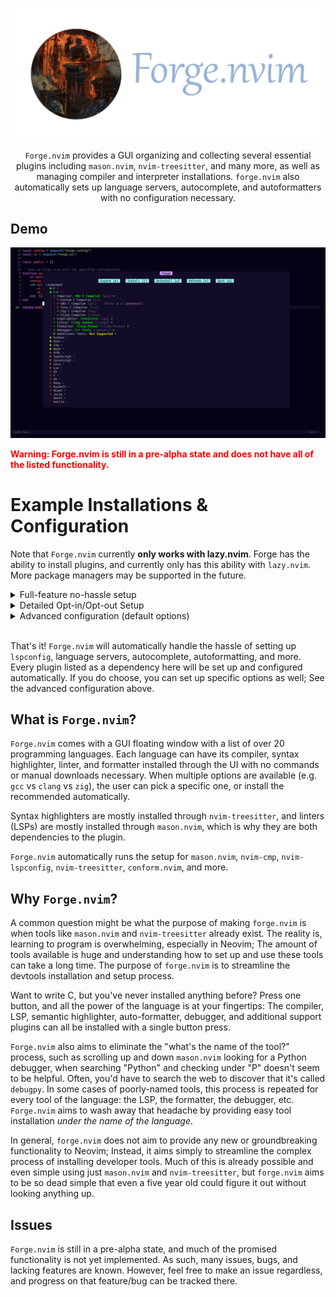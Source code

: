 ![banner](./docs/forge-banner.png)

<center>

`Forge.nvim` provides a GUI organizing and collecting several essential plugins including `mason.nvim`, `nvim-treesitter`, and many more, as well as managing compiler and interpreter installations. `forge.nvim` also automatically sets up language servers, autocomplete, and autoformatters with no configuration necessary.

</center>

## Demo

![demo](./docs/demo.png)

<span style="color: red">**Warning: Forge.nvim is still in a pre-alpha state and does not have all of the listed functionality.**</span>

# Example Installations & Configuration

Note that `Forge.nvim` currently **only works with lazy.nvim**. Forge has the ability to install plugins, and currently only has this ability with `lazy.nvim`. More package managers may be supported in the future.

<details>
<summary>Full-feature no-hassle setup</summary>

```lua
{
    "neph-iap/forge.nvim",
    dependencies = {
        "nvim-treesitter/nvim-treesitter",
        "williamboman/mason.nvim",
        "neovim/nvim-lspconfig",
        "williamboman/mason-lspconfig.nvim",
        "stevearc/conform.nvim",
        "hrsh7th/nvim-cmp",
        "hrsh7th/cmp-cmdline",
        "hrsh7th/cmp-buffer",
        "hrsh7th/cmp-path",
        "hrsh7th/cmp-nvim-lsp",
        "L3MON4D3/LuaSnip",
        "onsails/lspkind.nvim",
        "soulis-1256/eagle.nvim",
        "folke/neodev.nvim",
        "smjonas/inc-rename.nvim",
        "stevearc/dressing.nvim",
    },
    opts = {},
}
```
</details>

<details>
<summary>Detailed Opt-in/Opt-out Setup</summary>

```lua
{
    "neph-iap/forge.nvim",
    dependencies = {
        -- REQUIRED --
        "nvim-treesitter/nvim-treesitter", -- Semantic highlighter
        "williamboman/mason.nvim", -- LSP Installer
        "neovim/nvim-lspconfig", -- LSP Configuration
        "williamboman/mason-lspconfig.nvim", -- LSP Configuration for Mason
        "stevearc/conform.nvim", -- Autoformatter

        -- OPTIONAL --
        "hrsh7th/nvim-cmp", -- Autocomplete
        "hrsh7th/cmp-cmdline", -- Autocomplete in command line
        "hrsh7th/cmp-buffer", -- Autocomplete buffer contents
        "hrsh7th/cmp-path", -- Autocomplete file paths
        "hrsh7th/cmp-nvim-lsp", -- LSP integration with autocomplete
        "L3MON4D3/LuaSnip", -- Snippets
        "onsails/lspkind.nvim", -- Icons in autocomplete
        "folke/neodev.nvim", -- Lua development environment
        "smjonas/inc-rename.nvim", -- Incremental Renaming
        "soulis-1256/eagle.nvim", -- Mouse hovering tooltips
        "stevearc/dressing.nvim", -- Input UI improvements
    },
    opts = {},
}
```
</details>

<details>
	<summary>Advanced configuration (default options)</summary>

```lua
{
    "neph-iap/forge.nvim",
    dependencies = {
        -- REQUIRED --
        "nvim-treesitter/nvim-treesitter", -- Semantic highlighter
        "williamboman/mason.nvim", -- LSP Installer
        "neovim/nvim-lspconfig", -- LSP Configuration
        "williamboman/mason-lspconfig.nvim", -- LSP Configuration for Mason
        "stevearc/conform.nvim", -- Autoformatter

        -- OPTIONAL --
        "hrsh7th/nvim-cmp", -- Autocomplete
        "hrsh7th/cmp-cmdline", -- Autocomplete in command line
        "hrsh7th/cmp-buffer", -- Autocomplete buffer contents
        "hrsh7th/cmp-path", -- Autocomplete file paths
        "hrsh7th/cmp-nvim-lsp", -- LSP integration with autocomplete
        "L3MON4D3/LuaSnip", -- Snippets
        "onsails/lspkind.nvim", -- Icons in autocomplete
        "folke/neodev.nvim", -- Lua development environment
        "smjonas/inc-rename.nvim", -- Incremental Renaming
        "soulis-1256/eagle.nvim", -- Mouse hovering tooltips
        "stevearc/dressing.nvim", -- Input UI improvements
    },
    opts = {
		developer_mode = false, -- Print debug messages
		lockfile = vim.fn.stdpath("data") .. "/forge.lock", -- The path to the file which saves what you have installed, so that we don't need to check every time.
		format_on_save = true, -- Autoformat buffers on save

		-- UI --
		ui = {
			mappings = {
				q = "close_window",
				e = "expand",
				j = "move_cursor_down",
				k = "move_cursor_up",
				gg = "set_cursor_to_top",
				G = "set_cursor_to_bottom",
				i = "toggle_install",
				u = "toggle_install",
				r = "refresh",
				o = "open_options",
				["<C-d>"] = "do_nothing",
				["<CR>"] = "move_cursor_down",
				["<Up>"] = "move_cursor_up",
				["<Down>"] = "move_cursor_down",
			},
			symbols = {
				right_arrow = "▸",
				down_arrow = "▾",
				progress_icons = {
					{ "" },
					{ "", "" },
					{ "", "", "" },
					{ "", "", "", "" },
					{ "", "", "", "", "" },
					{ "", "", "", "", "", "" },
				},
			},
			colors = {
				progress_colors = {
					{ "#FF0000" }, -- Language has no tools available
					{ "#FF0000", "#00FF00" }, -- Language has 1 tool available
					{ "#FF0000", "#FFFF00", "#00FF00" }, -- Language has 2 tools available
					{ "#FF0000", "#FFAA00", "#BBFF00", "#00FF00" }, -- Language has 3 tools available
					{ "#FF0000", "#FF8800", "#FFFF00", "#BBFF00", "#00FF00" }, -- Language has 5 tools available
					{ "#FF0000", "#FF6600", "#FFAA00", "#FFFF00", "#BBFF00", "#00FF00" },
				},
			},
		},

		-- LSP --
		lsp = {
			icons = {
				Error = " ",
				Warn = " ",
				Hint = " ",
				Info = " ",
			},
			diagnostics = {
				underline = true,
				update_in_insert = false,
				virtual_text = {
					spacing = 4,
					source = "if_many",
					prefix = " ",
				},
				severity_sort = true,
			},
			inlay_hints = {
				enabled = true,
			},
			capabilities = {},
			format = {
				formatting_options = nil,
				timeout_ms = nil,
			},

			-- Language Servers
			servers = {

				-- Lua
				lua_ls = {
					settings = {
						Lua = {
							workspace = {
								checkThirdParty = false,
							},
							completion = {
								callSnippet = "Replace",
							},
						},
					},
				},

				-- C#
				omnisharp_mono = {
					cmd = {
						vim.fn.stdpath("data") .. "/mason/bin/omnisharp-mono",
						"--assembly-loader=strict",
					},
					use_mono = true,
				},
			},

			setup = {},
		},

		-- Autocomplete options
		autocomplete = {
			format = {
				mode = "symbol_text",
				symbol_map = {
					Text = "",
					Method = "∷",
					Function = "λ",
					Constructor = "",
					Field = "",
					Variable = "󰫧",
					Class = "",
					Interface = "",
					Module = "",
					Property = "∷",
					Unit = "",
					Value = "",
					Enum = "",
					Keyword = "",
					Snippet = "➡️",
					Color = "",
					File = "",
					Reference = "&",
					Folder = "",
					EnumMember = "",
					Constant = "𝛫",
					Struct = "",
					Event = "",
					Operator = "",
					TypeParameter = "",
				},
			},
		},

	},
}
```

</details>

<br/>

That's it! `Forge.nvim` will automatically handle the hassle of setting up `lspconfig`, language servers, autocomplete, autoformatting, and more. Every plugin listed as a dependency here will be set up and configured automatically. If you do choose, you can set up specific options as well; See the advanced configuration above.

## What is `Forge.nvim`?

`Forge.nvim` comes with a GUI floating window with a list of over 20 programming languages. Each language can have its compiler, syntax highlighter, linter, and formatter installed through the UI with no commands or manual downloads necessary. When multiple options are available (e.g. `gcc` vs `clang` vs `zig`), the user can pick a specific one, or install the recommended automatically.

Syntax highlighters are mostly installed through `nvim-treesitter`, and linters (LSPs) are mostly installed through `mason.nvim`, which is why they are both dependencies to the plugin.

`Forge.nvim` automatically runs the setup for `mason.nvim`, `nvim-cmp`, `nvim-lspconfig`, `nvim-treesitter`, `conform.nvim`, and more.

## Why `Forge.nvim`?

A common question might be what the purpose of making `forge.nvim` is when tools like `mason.nvim` and `nvim-treesitter` already exist. The reality is, learning to program is overwhelming, especially in Neovim; The amount of tools available is huge and understanding how to set up and use these tools can take a long time. The purpose of `forge.nvim` is to streamline the devtools installation and setup process. 

Want to write C, but you've never installed anything before? Press one button, and all the power of the language is at your fingertips: The compiler, LSP, semantic highlighter, auto-formatter, debugger, and additional support plugins can all be installed with a single button press. 

`Forge.nvim` also aims to eliminate the "what's the name of the tool?" process, such as scrolling up and down `mason.nvim` looking for a Python debugger, when searching "Python" and checking under "P" doesn't seem to be helpful. Often, you'd have to search the web to discover that it's called `debugpy`. In some cases of poorly-named tools, this process is repeated for every tool of the language: the LSP, the formatter, the debugger, etc. `Forge.nvim` aims to wash away that headache by providing easy tool installation *under the name of the language*. 

In general, `forge.nvim` does not aim to provide any new or groundbreaking functionality to Neovim; Instead, it aims simply to streamline the complex process of installing developer tools. Much of this is already possible and even simple using just `mason.nvim` and `nvim-treesitter`, but `forge.nvim` aims to be so dead simple that even a five year old could figure it out without looking anything up.

## Issues

`Forge.nvim` is still in a pre-alpha state, and much of the promised functionality is not yet implemented. As such, many issues, bugs, and lacking features are known. However, feel free to make an issue regardless, and progress on that feature/bug can be tracked there.
